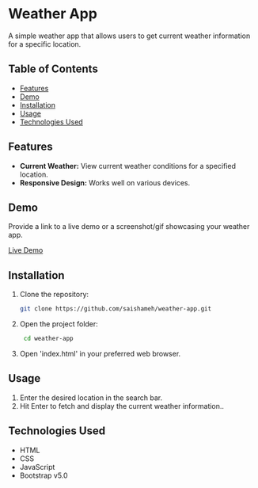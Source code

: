 # Weather App

A simple weather app that allows users to get current weather information for a specific location.

## Table of Contents

- [Features](#features)
- [Demo](#demo)
- [Installation](#installation)
- [Usage](#usage)
- [Technologies Used](#technologies-used)

## Features

- **Current Weather:** View current weather conditions for a specified location.
- **Responsive Design:** Works well on various devices.

## Demo

Provide a link to a live demo or a screenshot/gif showcasing your weather app.


[Live Demo](link-to-live-demo)

## Installation

1. Clone the repository:

   ```bash
   git clone https://github.com/saishameh/weather-app.git

2. Open the project folder:

    ```bash
     cd weather-app

3. Open 'index.html' in your preferred web browser.

## Usage

1. Enter the desired location in the search bar.
2. Hit Enter to fetch and display the current weather information..

## Technologies Used
- HTML
- CSS
- JavaScript
- Bootstrap v5.0
